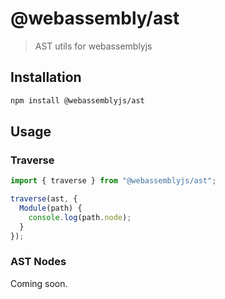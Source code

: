 # @webassembly/ast

> AST utils for webassemblyjs

## Installation

```sh
npm install @webassemblyjs/ast
```

## Usage

### Traverse

```js
import { traverse } from "@webassemblyjs/ast";

traverse(ast, {
  Module(path) {
    console.log(path.node);
  }
});
```

### AST Nodes

Coming soon.

